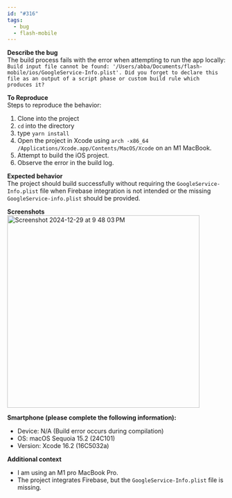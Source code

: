```yaml
---
id: "#316"
tags:
  - bug
  - flash-mobile
---
```


**Describe the bug**  
The build process fails with the error when attempting to run the app locally:  
`Build input file cannot be found: '/Users/abba/Documents/flash-mobile/ios/GoogleService-Info.plist'. Did you forget to declare this file as an output of a script phase or custom build rule which produces it?`

**To Reproduce**  
Steps to reproduce the behavior:  
1. Clone into the project
2. `cd` into the directory
3. type `yarn install`
4. Open the project in Xcode using `arch -x86_64 /Applications/Xcode.app/Contents/MacOS/Xcode` on an M1 MacBook.  
5. Attempt to build the iOS project.  
6. Observe the error in the build log.  

**Expected behavior**  
The project should build successfully without requiring the `GoogleService-Info.plist` file when Firebase integration is not intended or the missing `GoogleService-info.plist` should be provided.  

**Screenshots**  
<img width="444" alt="Screenshot 2024-12-29 at 9 48 03 PM" src="https://github.com/user-attachments/assets/23688d7b-bb70-45d7-ad03-88e7fe3ed303" />

**Smartphone (please complete the following information):**  
- Device: N/A (Build error occurs during compilation)  
- OS: macOS Sequoia 15.2 (24C101)  
- Version: Xcode 16.2 (16C5032a)  

**Additional context**  
- I am using an M1 pro MacBook Pro.  
- The project integrates Firebase, but the `GoogleService-Info.plist` file is missing.  

